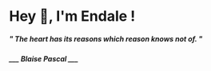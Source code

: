 <h1 title="head"> Hey 👋, I'm Endale !</h1>

**<h5><i>" The heart has its reasons which reason knows not of. "</i></h5>**

*<b>___ Blaise Pascal ___</b>*
